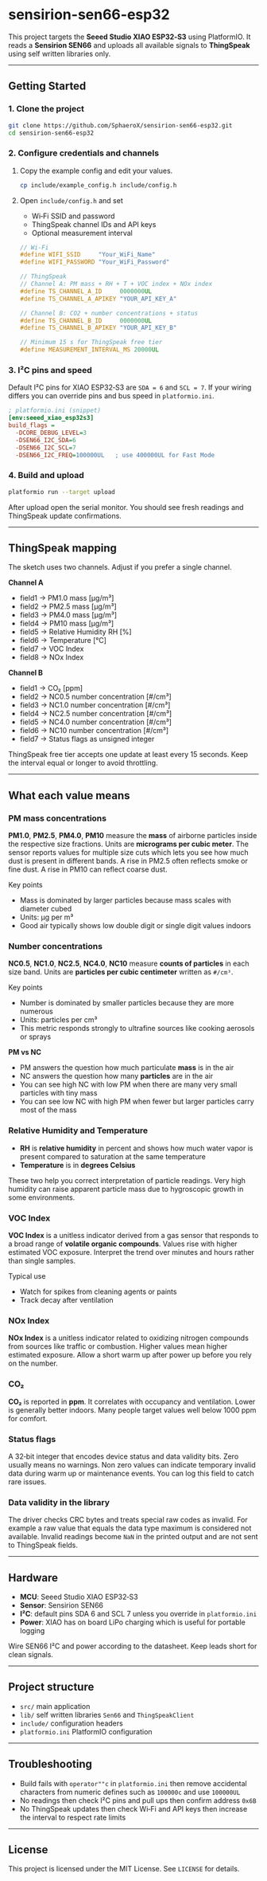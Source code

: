 # sensirion-sen66-esp32

This project targets the **Seeed Studio XIAO ESP32‑S3** using PlatformIO. It reads a **Sensirion SEN66** and uploads all available signals to **ThingSpeak** using self written libraries only.

---

## Getting Started

### 1. Clone the project

```bash
git clone https://github.com/SphaeroX/sensirion-sen66-esp32.git
cd sensirion-sen66-esp32
```

### 2. Configure credentials and channels

1. Copy the example config and edit your values.

   ```bash
   cp include/example_config.h include/config.h
   ```

2. Open `include/config.h` and set

   * Wi‑Fi SSID and password
   * ThingSpeak channel IDs and API keys
   * Optional measurement interval

   ```cpp
   // Wi‑Fi
   #define WIFI_SSID     "Your_WiFi_Name"
   #define WIFI_PASSWORD "Your_WiFi_Password"

   // ThingSpeak
   // Channel A: PM mass + RH + T + VOC index + NOx index
   #define TS_CHANNEL_A_ID     0000000UL
   #define TS_CHANNEL_A_APIKEY "YOUR_API_KEY_A"

   // Channel B: CO2 + number concentrations + status
   #define TS_CHANNEL_B_ID     0000000UL
   #define TS_CHANNEL_B_APIKEY "YOUR_API_KEY_B"

   // Minimum 15 s for ThingSpeak free tier
   #define MEASUREMENT_INTERVAL_MS 20000UL
   ```

### 3. I²C pins and speed

Default I²C pins for XIAO ESP32‑S3 are `SDA = 6` and `SCL = 7`. If your wiring differs you can override pins and bus speed in `platformio.ini`.

```ini
; platformio.ini (snippet)
[env:seeed_xiao_esp32s3]
build_flags =
  -DCORE_DEBUG_LEVEL=3
  -DSEN66_I2C_SDA=6
  -DSEN66_I2C_SCL=7
  -DSEN66_I2C_FREQ=100000UL   ; use 400000UL for Fast Mode
```

### 4. Build and upload

```bash
platformio run --target upload
```

After upload open the serial monitor. You should see fresh readings and ThingSpeak update confirmations.

---

## ThingSpeak mapping

The sketch uses two channels. Adjust if you prefer a single channel.

**Channel A**

* field1 → PM1.0 mass \[µg/m³]
* field2 → PM2.5 mass \[µg/m³]
* field3 → PM4.0 mass \[µg/m³]
* field4 → PM10 mass \[µg/m³]
* field5 → Relative Humidity RH \[%]
* field6 → Temperature \[°C]
* field7 → VOC Index
* field8 → NOx Index

**Channel B**

* field1 → CO₂ \[ppm]
* field2 → NC0.5 number concentration \[#/cm³]
* field3 → NC1.0 number concentration \[#/cm³]
* field4 → NC2.5 number concentration \[#/cm³]
* field5 → NC4.0 number concentration \[#/cm³]
* field6 → NC10 number concentration \[#/cm³]
* field7 → Status flags as unsigned integer

ThingSpeak free tier accepts one update at least every 15 seconds. Keep the interval equal or longer to avoid throttling.

---

## What each value means

### PM mass concentrations

**PM1.0**, **PM2.5**, **PM4.0**, **PM10** measure the **mass** of airborne particles inside the respective size fractions. Units are **micrograms per cubic meter**. The sensor reports values for multiple size cuts which lets you see how much dust is present in different bands. A rise in PM2.5 often reflects smoke or fine dust. A rise in PM10 can reflect coarse dust.

Key points

* Mass is dominated by larger particles because mass scales with diameter cubed
* Units: µg per m³
* Good air typically shows low double digit or single digit values indoors

### Number concentrations

**NC0.5**, **NC1.0**, **NC2.5**, **NC4.0**, **NC10** measure **counts of particles** in each size band. Units are **particles per cubic centimeter** written as `#/cm³`.

Key points

* Number is dominated by smaller particles because they are more numerous
* Units: particles per cm³
* This metric responds strongly to ultrafine sources like cooking aerosols or sprays

**PM vs NC**

* PM answers the question how much particulate **mass** is in the air
* NC answers the question how many **particles** are in the air
* You can see high NC with low PM when there are many very small particles with tiny mass
* You can see low NC with high PM when fewer but larger particles carry most of the mass

### Relative Humidity and Temperature

* **RH** is **relative humidity** in percent and shows how much water vapor is present compared to saturation at the same temperature
* **Temperature** is in **degrees Celsius**

These two help you correct interpretation of particle readings. Very high humidity can raise apparent particle mass due to hygroscopic growth in some environments.

### VOC Index

**VOC Index** is a unitless indicator derived from a gas sensor that responds to a broad range of **volatile organic compounds**. Values rise with higher estimated VOC exposure. Interpret the trend over minutes and hours rather than single samples.

Typical use

* Watch for spikes from cleaning agents or paints
* Track decay after ventilation

### NOx Index

**NOx Index** is a unitless indicator related to oxidizing nitrogen compounds from sources like traffic or combustion. Higher values mean higher estimated exposure. Allow a short warm up after power up before you rely on the number.

### CO₂

**CO₂** is reported in **ppm**. It correlates with occupancy and ventilation. Lower is generally better indoors. Many people target values well below 1000 ppm for comfort.

### Status flags

A 32‑bit integer that encodes device status and data validity bits. Zero usually means no warnings. Non zero values can indicate temporary invalid data during warm up or maintenance events. You can log this field to catch rare issues.

### Data validity in the library

The driver checks CRC bytes and treats special raw codes as invalid. For example a raw value that equals the data type maximum is considered not available. Invalid readings become `NaN` in the printed output and are not sent to ThingSpeak fields.

---

## Hardware

* **MCU**: Seeed Studio XIAO ESP32‑S3
* **Sensor**: Sensirion SEN66
* **I²C**: default pins SDA 6 and SCL 7 unless you override in `platformio.ini`
* **Power**: XIAO has on board LiPo charging which is useful for portable logging

Wire SEN66 I²C and power according to the datasheet. Keep leads short for clean signals.

---

## Project structure

* `src/` main application
* `lib/` self written libraries `Sen66` and `ThingSpeakClient`
* `include/` configuration headers
* `platformio.ini` PlatformIO configuration

---

## Troubleshooting

* Build fails with `operator""c` in `platformio.ini` then remove accidental characters from numeric defines such as `100000c` and use `100000UL`
* No readings then check I²C pins and pull ups then confirm address `0x6B`
* No ThingSpeak updates then check Wi‑Fi and API keys then increase the interval to respect rate limits

---

## License

This project is licensed under the MIT License. See `LICENSE` for details.
